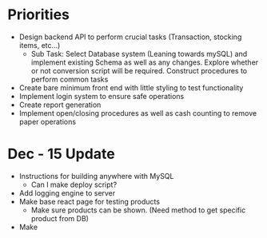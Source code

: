 # Priorities
- Design backend API to perform crucial tasks (Transaction, stocking items, etc...)
  - Sub Task: Select Database system (Leaning towards mySQL) and implement existing Schema as well as any changes. Explore whether or not conversion script will be required. Construct procedures to perform common tasks
- Create bare minimum front end with little styling to test functionality
- Implement login system to ensure safe operations
- Create report generation 
- Implement open/closing procedures as well as cash counting to remove paper operations


# Dec - 15 Update
- Instructions for building anywhere with MySQL
  - Can I make deploy script?
- Add logging engine to server
- Make base react page for testing products
  - Make sure products can be shown. (Need method to get specific product from DB)
- Make